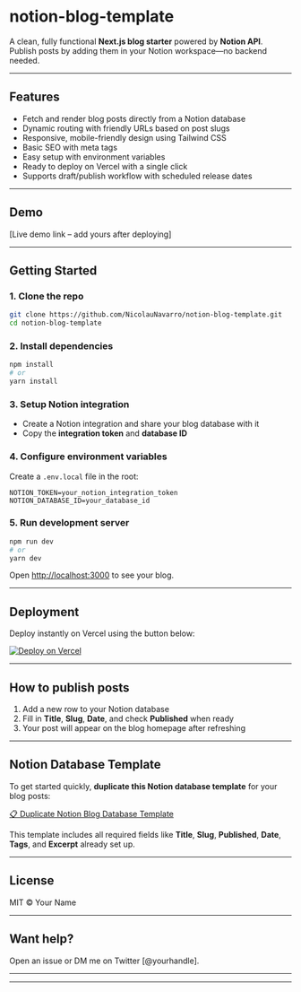 
# notion-blog-template

A clean, fully functional **Next.js blog starter** powered by **Notion API**.
Publish posts by adding them in your Notion workspace—no backend needed.

---

## Features

* Fetch and render blog posts directly from a Notion database
* Dynamic routing with friendly URLs based on post slugs
* Responsive, mobile-friendly design using Tailwind CSS
* Basic SEO with meta tags
* Easy setup with environment variables
* Ready to deploy on Vercel with a single click
* Supports draft/publish workflow with scheduled release dates

---

## Demo

\[Live demo link – add yours after deploying]

---

## Getting Started

### 1. Clone the repo

```bash
git clone https://github.com/NicolauNavarro/notion-blog-template.git
cd notion-blog-template
```

### 2. Install dependencies

```bash
npm install
# or
yarn install
```

### 3. Setup Notion integration

* Create a Notion integration and share your blog database with it
* Copy the **integration token** and **database ID**

### 4. Configure environment variables

Create a `.env.local` file in the root:

```env
NOTION_TOKEN=your_notion_integration_token
NOTION_DATABASE_ID=your_database_id
```

### 5. Run development server

```bash
npm run dev
# or
yarn dev
```

Open [http://localhost:3000](http://localhost:3000) to see your blog.

---

## Deployment

Deploy instantly on Vercel using the button below:

[![Deploy on Vercel](https://vercel.com/button)](https://vercel.com/new/clone?repository-url=https://github.com/yourusername/notion-blog-template)

---

## How to publish posts

1. Add a new row to your Notion database  
2. Fill in **Title**, **Slug**, **Date**, and check **Published** when ready  
3. Your post will appear on the blog homepage after refreshing

---

## Notion Database Template

To get started quickly, **duplicate this Notion database template** for your blog posts:

[📋 Duplicate Notion Blog Database Template](https://www.notion.so/your-notion-template-link)

This template includes all required fields like **Title**, **Slug**, **Published**, **Date**, **Tags**, and **Excerpt** already set up.

---

## License

MIT © Your Name

---

## Want help?

Open an issue or DM me on Twitter \[@yourhandle].

---

---

